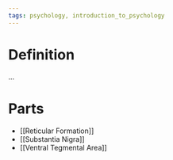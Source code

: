 ```yaml
---
tags: psychology, introduction_to_psychology
---
```


# Definition

...

# Parts
- [[Reticular Formation]]
- [[Substantia Nigra]]
- [[Ventral Tegmental Area]]

[^1]: [Psychology2e](zotero://open-pdf/library/items/SSTBV7L5?page=105)